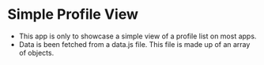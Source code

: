 # Simple Profile View

- This app is only to showcase a simple view of a profile list on most apps.
- Data is been fetched from a data.js file. This file is made up of an array of objects.
